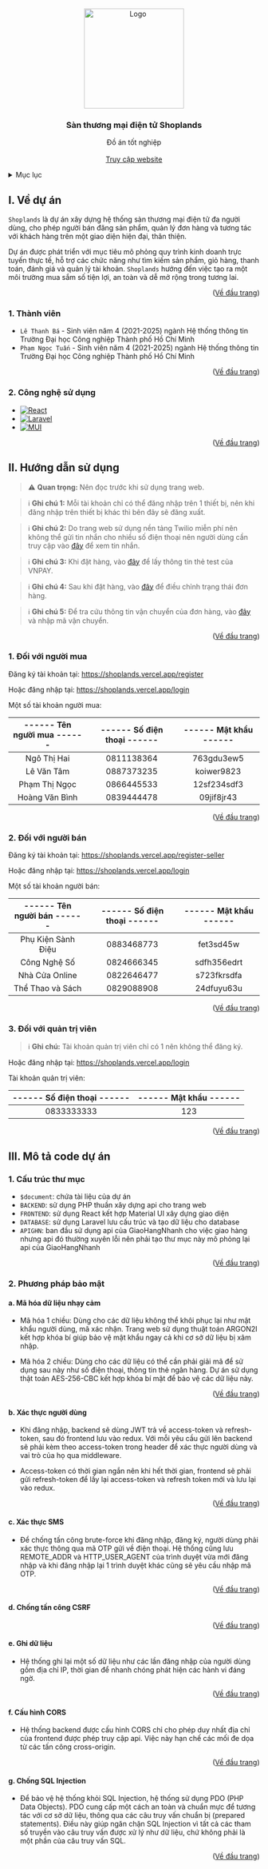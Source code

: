 <!-- Improved compatibility of Về đầu trang link: See: https://github.com/othneildrew/Best-README-Template/pull/73 -->

<a id="readme-top"></a>

<!-- PROJECT LOGO -->
<br />
<div align="center">
  <a href="https://shoplands.vercel.app/">
    <img src="https://backend.shoplands.store/src/Storage/public/app/logo-1.png" alt="Logo" width="200" style="object-fit: cover;">
  </a>

<h3 align="center" id="san-thuong-mai-dien-tu-shoplands">Sàn thương mại điện tử Shoplands</h3>

  <p align="center">
    Đồ án tốt nghiệp
    <br />
    <!-- <a href="https://github.com/github_username/repo_name"><strong>Explore the docs »</strong></a>
    <br /> -->
    <br />
    <a href="https://shoplands.vercel.app/">Truy cập website</a>
  </p>
</div>

<!-- TABLE OF CONTENTS -->
<details>
  <summary>Mục lục</summary>
  <ol>
    <li>
      <a href="#ve-du-an">Về dự án</a>
      <ul>
        <li><a href="#thanh-vien">Thành viên</a></li>
        <li><a href="#cong-nghe-su-dung">Công nghệ sử dụng</a></li>
      </ul>
    </li>
    <li>
      <a href="#huong-dan-su-dung">Hướng dẫn sử dụng</a>
      <ul>
        <li><a href="#doi-voi-nguoi-mua">1. Đối với người mua</a></li>
        <li><a href="#doi-voi-nguoi-ban">2. Đối với người bán</a></li>
        <li><a href="#doi-voi-quan-tri-vien">3. Đối với quản trị viên</a></li>
      </ul>
    </li>
    <li>
      <a href="#mo-ta-code-du-an">Mô tả code dự án</a>
      <ul>
        <li><a href="#cau-truc-thu-muc">Cấu trúc thư mục</a></li>
        <li><a href="#phuong-phap-bao-mat">Phương pháp bảo mật</a></li>
      </ul>
    </li>
  </ol>
</details>

<!-- VỀ DỰ ÁN -->

<h2 id="ve-du-an">I. Về dự án</h2>

`Shoplands` là dự án xây dựng hệ thống sàn thương mại điện tử đa người dùng, cho phép người bán đăng sản phẩm, quản lý đơn hàng và tương tác với khách hàng trên một giao diện hiện đại, thân thiện.

Dự án được phát triển với mục tiêu mô phỏng quy trình kinh doanh trực tuyến thực tế, hỗ trợ các chức năng như tìm kiếm sản phẩm, giỏ hàng, thanh toán, đánh giá và quản lý tài khoản. `Shoplands` hướng đến việc tạo ra một môi trường mua sắm số tiện lợi, an toàn và dễ mở rộng trong tương lai.

<p align="right">(<a href="#readme-top">Về đầu trang</a>)</p>

<a id="thanh-vien"></a>

<h3 id="thanh-vien">1. Thành viên</h3>

- `Lê Thanh Bá` - Sinh viên năm 4 (2021-2025) ngành Hệ thống thông tin Trường Đại học Công nghiệp Thành phố Hồ Chí Minh
- `Phạm Ngọc Tuấn` - Sinh viên năm 4 (2021-2025) ngành Hệ thống thông tin Trường Đại học Công nghiệp Thành phố Hồ Chí Minh

<p align="right">(<a href="#readme-top">Về đầu trang</a>)</p>

<h3 id="cong-nghe-su-dung">2. Công nghệ sử dụng</h3>

- [![React][React.js]][React-url]
- [![Laravel][Laravel.com]][Laravel-url]
- [![MUI][MUI.com]][MUI-url]

<p align="right">(<a href="#readme-top">Về đầu trang</a>)</p>

<!-- GETTING STARTED -->

<h2 id="huong-dan-su-dung">II. Hướng dẫn sử dụng</h2>

> ⚠️ **Quan trọng:** Nên đọc trước khi sử dụng trang web.

> ℹ️ **Ghi chú 1:** Mỗi tài khoản chỉ có thể đăng nhập trên 1 thiết bị, nên khi đăng nhập trên thiết bị khác thì bên đây sẽ đăng xuất.

> ℹ️ **Ghi chú 2:** Do trang web sử dụng nền tảng Twilio miễn phí nên không thể gửi tin nhắn cho nhiều số điện thoại nên người dùng cần truy cập vào <a href="https://backend.shoplands.store/view/message">đây</a> để xem tin nhắn.

> ℹ️ **Ghi chú 3:** Khi đặt hàng, vào <a href="https://sandbox.vnpayment.vn/apis/vnpay-demo">đây</a> để lấy thông tin thẻ test của VNPAY.

> ℹ️ **Ghi chú 4:** Sau khi đặt hàng, vào <a href="https://giaohangnhanh.shoplands.store/update-status">đây</a> để điều chỉnh trạng thái đơn hàng.

> ℹ️ **Ghi chú 5:** Để tra cứu thông tin vận chuyển của đơn hàng, vào <a href="https://giaohangnhanh.shoplands.store/order-detail">đây</a> và nhập mã vận chuyển.

<p align="right">(<a href="#readme-top">Về đầu trang</a>)</p>

<!-- Đối với người mua -->

<h3 id="doi-voi-nguoi-mua">1. Đối với người mua</h3>

Đăng ký tài khoản tại: <a href="https://shoplands.vercel.app/register">https://shoplands.vercel.app/register</a>

Hoặc đăng nhập tại: <a href="https://shoplands.vercel.app/login">https://shoplands.vercel.app/login</a>

Một số tài khoản người mua:

| ------ Tên người mua ------ | ------ Số điện thoại ------ | ------ Mật khẩu ------ |
| :-------------------------: | :-------------------------: | :--------------------: |
|         Ngô Thị Hai         |         0811138364          |       763gdu3ew5       |
|         Lê Văn Tâm          |         0887373235          |       koiwer9823       |
|        Phạm Thị Ngọc        |         0866445533          |      12sf234sdf3       |
|       Hoàng Văn Bình        |         0839444478          |       09jif8jr43       |

<p align="right">(<a href="#readme-top">Về đầu trang</a>)</p>

<!-- Đối với người bán -->

<h3 id="doi-voi-nguoi-ban">2. Đối với người bán</h3>

Đăng ký tài khoản tại: <a href="https://shoplands.vercel.app/register-seller">https://shoplands.vercel.app/register-seller</a>

Hoặc đăng nhập tại: <a href="https://shoplands.vercel.app/login">https://shoplands.vercel.app/login</a>

Một số tài khoản người bán:

| ------ Tên người bán ------ | ------ Số điện thoại ------ | ------ Mật khẩu ------ |
| :-------------------------: | :-------------------------: | :--------------------: |
|     Phụ Kiện Sành Điệu      |         0883468773          |       fet3sd45w        |
|        Công Nghệ Số         |         0824666345          |      sdfh356edrt       |
|       Nhà Cửa Online        |         0822646477          |      s723fkrsdfa       |
|      Thể Thao và Sách       |         0829088908          |       24dfuyu63u       |

<p align="right">(<a href="#readme-top">Về đầu trang</a>)</p>

<!-- Đối với quản trị viên -->

<h3 id="doi-voi-quan-tri-vien">3. Đối với quản trị viên</h3>

> ℹ️ **Ghi chú:** Tài khoản quản trị viên chỉ có 1 nên không thể đăng ký.

Hoặc đăng nhập tại: <a href="https://shoplands.vercel.app/login">https://shoplands.vercel.app/login</a>

Tài khoản quản trị viên:

| ------ Số điện thoại ------ | ------ Mật khẩu ------ |
| :-------------------------: | :--------------------: |
|         0833333333          |          123           |

<p align="right">(<a href="#readme-top">Về đầu trang</a>)</p>

<h2 id="mo-ta-code-du-an">III. Mô tả code dự án</h2>

<h3 id="cau-truc-thu-muc">1. Cấu trúc thư mục</h3>

- `$document`: chứa tài liệu của dự án
- `BACKEND`: sử dụng PHP thuần xây dựng api cho trang web
- `FRONTEND`: sử dụng React kết hợp Material UI xây dựng giao diện
- `DATABASE`: sử dụng Laravel lưu cấu trúc và tạo dữ liệu cho database
- `APIGHN`: ban đầu sử dụng api của GiaoHangNhanh cho việc giao hàng nhưng api đó thường xuyên lỗi nên phải tạo thư mục này mô phỏng lại api của GiaoHangNhanh

<p align="right">(<a href="#readme-top">Về đầu trang</a>)</p>

<h3 id="phuong-phap-bao-mat">2. Phương pháp bảo mật</h3>

<h4 id="ma-hoa-du-lieu-nhay-cam">a. Mã hóa dữ liệu nhạy cảm</h4>

- Mã hóa 1 chiều: Dùng cho các dữ liệu không thể khôi phục lại như mật khẩu người dùng, mã xác nhận. Trang web sử dụng thuật toán ARGON2I kết hợp khóa bí giúp bảo vệ mật khẩu ngay cả khi cơ sở dữ liệu bị xâm nhập.

- Mã hóa 2 chiều: Dùng cho các dữ liệu có thể cần phải giải mã để sử dụng sau này như số điện thoại, thông tin thẻ ngân hàng. Dự án sử dụng thật toán AES-256-CBC kết hợp khóa bí mật để bảo vệ các dữ liệu này.

<p align="right">(<a href="#readme-top">Về đầu trang</a>)</p>

<h4 id="xac-thuc-nguoi-dung">b. Xác thực người dùng</h4>

- Khi đăng nhập, backend sẽ dùng JWT trả về access-token và refresh-token, sau đó frontend lưu vào redux. Với mỗi yêu cầu gửi lên backend sẽ phải kèm theo access-token trong header để xác thực người dùng và vai trò của họ qua middleware.

- Access-token có thời gian ngắn nên khi hết thời gian, frontend sẽ phải gửi refresh-token để lấy lại access-token và refresh token mới và lưu lại vào redux.

<p align="right">(<a href="#readme-top">Về đầu trang</a>)</p>

<h4 id="xac-thuc-sms">c. Xác thực SMS</h4>

- Để chống tấn công brute-force khi đăng nhập, đăng ký, người dùng phải xác thực thông qua mã OTP gửi về điện thoại. Hệ thống cũng lưu REMOTE_ADDR và HTTP_USER_AGENT của trình duyệt vừa mới đăng nhập và khi đăng nhập lại 1 trình duyệt khác cũng sẽ yêu cầu nhập mã OTP.

<p align="right">(<a href="#readme-top">Về đầu trang</a>)</p>

<h4 id="chong-tan-cong-csrf">d. Chống tấn công CSRF</h4>

<!-- - Hệ thống chống tấn công CSRF bằng cách sử dụng CSRF Tokens trong tất cả các yêu cầu gửi từ phía -->

<p align="right">(<a href="#readme-top">Về đầu trang</a>)</p>

<h4 id="ghi-du-lieu">e. Ghi dữ liệu</h4>

- Hệ thống ghi lại một số dữ liệu như các lần đăng nhập của người dùng gồm địa chỉ IP, thời gian để nhanh chóng phát hiện các hành vi đáng ngờ.

<p align="right">(<a href="#readme-top">Về đầu trang</a>)</p>

<h4 id="cau-hinh-cors">f. Cấu hình CORS</h4>

- Hệ thống backend được cấu hình CORS chỉ cho phép duy nhất địa chỉ của frontend được phép truy cập api. Việc này hạn chế các mối đe dọa từ các tấn công cross-origin.

<p align="right">(<a href="#readme-top">Về đầu trang</a>)</p>

<h4 id="cau-hinh-cors">g. Chống SQL Injection</h4>

- Để bảo vệ hệ thống khỏi SQL Injection, hệ thống sử dụng PDO (PHP Data Objects). PDO cung cấp một cách an toàn và chuẩn mực để tương tác với cơ sở dữ liệu, thông qua các câu truy vấn chuẩn bị (prepared statements). Điều này giúp ngăn chặn SQL Injection vì tất cả các tham số truyền vào câu truy vấn được xử lý như dữ liệu, chứ không phải là một phần của câu truy vấn SQL.

<p align="right">(<a href="#readme-top">Về đầu trang</a>)</p>

<!-- MARKDOWN LINKS & IMAGES -->
<!-- https://www.markdownguide.org/basic-syntax/#reference-style-links -->

[React.js]: https://img.shields.io/badge/React-23272f?style=for-the-badge&logo=react&logoColor=61DAFB
[React-url]: https://reactjs.org/
[Laravel.com]: https://img.shields.io/badge/Laravel-FF2D20?style=for-the-badge&logo=laravel&logoColor=white
[Laravel-url]: https://laravel.com
[MUI.com]: https://img.shields.io/badge/MaterialUI-007FFF?style=for-the-badge&logo=mui&logoColor=white
[MUI-url]: https://mui.com/

